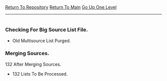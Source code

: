[Return To Repository](https://github.com/deathbybandaid/piholeparser/)
[Return To Main](https://github.com/deathbybandaid/piholeparser/blob/dev-nomerge/RecentRunLogs/Mainlog.md)
[Go Up One Level](https://github.com/deathbybandaid/piholeparser/blob/dev-nomerge/RecentRunLogs/TopLevelScripts/10-Running-Initial-Tasks.md)
____________________________________
# 
### Checking For Big Source List File.
* Old Multisource List Purged.
### Merging Sources.
132 After Merging Sources.
* 132 Lists To Be Processed.
